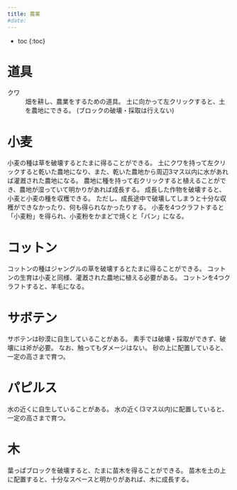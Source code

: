 ```yaml
---
title: 農業
#date:
---
```


- toc
{:toc}

# 道具

<dl>
  <dt>クワ</dt>
  <dd>
    畑を耕し、農業をするための道具。
    土に向かって左クリックすると、土を農地にできる。
    (ブロックの破壊・採取は行えない)
  </dd>
</dl>

# 小麦

小麦の種は草を破壊するとたまに得ることができる。
土にクワを持って左クリックすると乾いた農地になり、また、乾いた農地から周辺3マス以内に水があれば灌漑された農地になる。
農地に種を持って右クリックすると植えることができ、農地が湿っていて明かりがあれば成長する。
成長した作物を破壊すると、小麦と小麦の種を収穫できる。
ただし、成長途中で破壊してしまうと十分な収穫ができなかったり、何も得られなかったりする。
小麦を4つクラフトすると「小麦粉」を得られ、小麦粉をかまどで焼くと「パン」になる。

# コットン

コットンの種はジャングルの草を破壊するとたまに得ることができる。
コットンの生育は小麦と同様、灌漑された農地に植える必要がある。
コットンを4つクラフトすると、羊毛になる。

# サボテン

サボテンは砂漠に自生していることがある。
素手では破壊・採取ができず、破壊には斧が必要。
なお、触ってもダメージはない。
砂の上に配置していると、一定の高さまで育つ。

# パピルス

水の近くに自生していることがある。
水の近く(3マス以内)に配置していると、一定の高さまで育つ。

# 木

葉っぱブロックを破壊すると、たまに苗木を得ることができる。
苗木を土の上に配置すると、十分なスペースと明かりがあれば、木に成長する。
